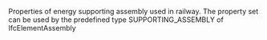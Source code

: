 Properties of energy supporting assembly used in railway. The property set can be used by the predefined type SUPPORTING_ASSEMBLY of IfcElementAssembly
